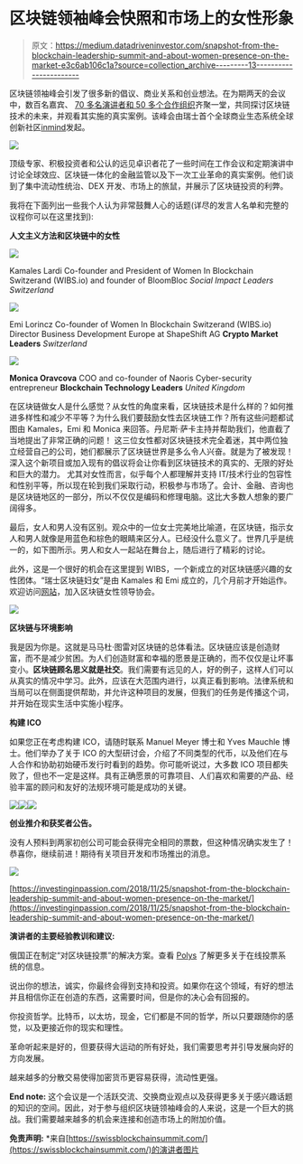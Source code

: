 # 区块链领袖峰会快照和市场上的女性形象

> 原文：<https://medium.datadriveninvestor.com/snapshot-from-the-blockchain-leadership-summit-and-about-women-presence-on-the-market-e3c6ab106c1a?source=collection_archive---------13----------------------->

区块链领袖峰会引发了很多新的倡议、商业关系和创业想法。在为期两天的会议中，数百名嘉宾、 [70 多名演讲者和 50 多个合作组织](https://innmind.com/articles/1379)齐聚一堂，共同探讨区块链技术的未来，并观看其实施的真实案例。该峰会由瑞士首个全球商业生态系统全球创新社区[inmind](https://innmind.com/)发起。

![](img/d34f34f30800d4745f1121e551de8e4a.png)

顶级专家、积极投资者和公认的远见卓识者花了一些时间在工作会议和定期演讲中讨论全球效应、区块链一体化的金融监管以及下一次工业革命的真实案例。他们谈到了集中流动性统治、DEX 开发、市场上的旅鼠，并展示了区块链投资的利弊。

我将在下面列出一些我个人认为非常鼓舞人心的话题(详尽的发言人名单和完整的议程你可以在这里找到):

**人文主义方法和区块链中的女性**

![](img/880f684bac6e23d37f6f21ded7e5b9e3.png)

Kamales Lardi
Co-founder and President of Women In Blockchain Switzerand (WIBS.io) and founder of BloomBloc
*Social Impact Leaders
Switzerland*

![](img/23fadb007e3bf6ee7dc8dfdaae4e397b.png)

Emi Lorincz
Co-founder of Women In Blockchain Switzerand (WIBS.io)
Director Business Development Europe at ShapeShift AG
**Crypto Market Leaders**
*Switzerland*

![](img/9f348804cb25e604e81a2bf09e7a22ae.png)

**Monica Oravcova**
COO and co-founder of Naoris
Cyber-security entrepreneur
**Blockchain Technology Leaders**
*United Kingdom*

在区块链做女人是什么感觉？从女性的角度来看，区块链技术是什么样的？如何推进多样性和减少不平等？为什么我们要鼓励女性去区块链工作？所有这些问题都试图由 Kamales，Emi 和 Monica 来回答。丹尼斯·萨卡主持并帮助我们，他直截了当地提出了非常正确的问题！
这三位女性都对区块链技术完全着迷，其中两位独立经营自己的公司，她们都展示了区块链世界是多么令人兴奋。就是为了被发现！深入这个新项目或加入现有的倡议将会让你看到区块链技术的真实的、无限的好处和巨大的潜力。
尤其对女性而言，似乎每个人都理解并支持 IT/技术行业的包容性和性别平等，所以现在轮到我们采取行动，积极参与市场了。会计、金融、咨询也是区块链地区的一部分，所以不仅仅是编码和修理电脑。这比大多数人想象的要广阔得多。

最后，女人和男人没有区别。观众中的一位女士完美地比喻道，在区块链，指示女人和男人就像是用蓝色和棕色的眼睛来区分人。已经没什么意义了。世界几乎是统一的，如下图所示。男人和女人一起站在舞台上，随后进行了精彩的讨论。

此外，这是一个很好的机会在这里提到 WIBS，一个新成立的对区块链感兴趣的女性团体。“瑞士区块链妇女”是由 Kamales 和 Emi 成立的，几个月前才开始运作。欢迎访问[网站](https://www.wibs.io/)，加入区块链女性领导协会。

![](img/8a476aad6482e84445c13ee21ca653b3.png)

**区块链与环境影响**

我是因为你是。这就是马马杜·图雷对区块链的总体看法。区块链应该是创造财富，而不是减少贫困。为人们创造财富和幸福的愿景是正确的，而不仅仅是让坏事变小。**区块链顾名思义就是社交**。我们需要有远见的人，好的例子，这样人们可以从真实的情况中学习。此外，应该在大范围内进行，以真正看到影响。法律系统和当局可以在侧面提供帮助，并允许这种项目的发展，但我们的任务是传播这个词，并开始在现实生活中实施小程序。

**构建 ICO**

如果您正在考虑构建 ICO，请随时联系 Manuel Meyer 博士和 Yves Mauchle 博士。他们举办了关于 ICO 的大型研讨会，介绍了不同类型的代币，以及他们在与人合作和协助初始硬币发行时看到的趋势。你可能听说过，大多数 ICO 项目都失败了，但也不一定是这样。具有正确愿景的可靠项目、人们喜欢和需要的产品、经验丰富的顾问和友好的法规环境可能是成功的关键。

![](img/7227105e4679f42fcfd20e853d16a16f.png)![](img/f1cc15e41085b2e10b8704ab3c9bbde1.png)![](img/5c09a8f1c8ba7281573049d88dbf8acb.png)

**创业推介和获奖者公告。**

没有人预料到两家初创公司可能会获得完全相同的票数，但这种情况确实发生了！恭喜你，继续前进！期待有关项目开发和市场推出的消息。

![](img/889c1989c166f5cc85a56ad65198f921.png)

[https://investinginpassion.com/2018/11/25/snapshot-from-the-blockchain-leadership-summit-and-about-women-presence-on-the-market/](https://investinginpassion.com/2018/11/25/snapshot-from-the-blockchain-leadership-summit-and-about-women-presence-on-the-market/)

**演讲者的主要经验教训和建议:**

俄国正在制定“对区块链投票”的解决方案。查看 [Polys](https://www.linkedin.com/company/polys-online-voting-systems/) 了解更多关于在线投票系统的信息。

说出你的想法，诚实，你最终会得到支持和投资。如果你在这个领域，有好的想法并且相信你正在创造的东西，这需要时间，但是你的决心会有回报的。

你投资哲学。比特币，以太坊，现金，它们都是不同的哲学，所以只要跟随你的感觉，以及更接近你的现实和理性。

革命听起来是好的，但要获得大运动的所有好处，我们需要思考并引导发展向好的方向发展。

越来越多的分散交易使得加密货币更容易获得，流动性更强。

**End note:**
这个会议是一个活跃交流、交换商业观点以及获得更多关于感兴趣话题的知识的空间。因此，对于参与组织区块链领袖峰会的人来说，这是一个巨大的挑战。我们需要越来越多的机会来连接和创造市场上的附加价值。

**免责声明:** *来自[https://swissblockchainsummit.com/](https://swissblockchainsummit.com/)的演讲者图片